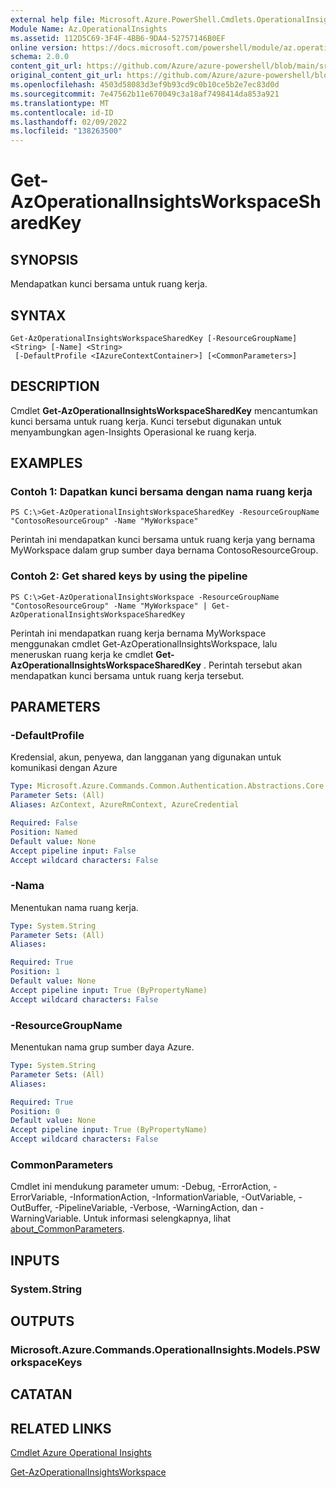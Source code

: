 ```yaml
---
external help file: Microsoft.Azure.PowerShell.Cmdlets.OperationalInsights.dll-Help.xml
Module Name: Az.OperationalInsights
ms.assetid: 112D5C69-3F4F-4BB6-9DA4-52757146B0EF
online version: https://docs.microsoft.com/powershell/module/az.operationalinsights/get-azoperationalinsightsworkspacesharedkey
schema: 2.0.0
content_git_url: https://github.com/Azure/azure-powershell/blob/main/src/OperationalInsights/OperationalInsights/help/Get-AzOperationalInsightsWorkspaceSharedKey.md
original_content_git_url: https://github.com/Azure/azure-powershell/blob/main/src/OperationalInsights/OperationalInsights/help/Get-AzOperationalInsightsWorkspaceSharedKey.md
ms.openlocfilehash: 4503d58083d3ef9b93cd9c0b10ce5b2e7ec83d0d
ms.sourcegitcommit: 7e47562b11e670049c3a18af7498414da853a921
ms.translationtype: MT
ms.contentlocale: id-ID
ms.lasthandoff: 02/09/2022
ms.locfileid: "138263500"
---
```

# Get-AzOperationalInsightsWorkspaceSharedKey

## SYNOPSIS
Mendapatkan kunci bersama untuk ruang kerja.

## SYNTAX

```
Get-AzOperationalInsightsWorkspaceSharedKey [-ResourceGroupName] <String> [-Name] <String>
 [-DefaultProfile <IAzureContextContainer>] [<CommonParameters>]
```

## DESCRIPTION
Cmdlet **Get-AzOperationalInsightsWorkspaceSharedKey** mencantumkan kunci bersama untuk ruang kerja.
Kunci tersebut digunakan untuk menyambungkan agen-Insights Operasional ke ruang kerja.

## EXAMPLES

### Contoh 1: Dapatkan kunci bersama dengan nama ruang kerja
```
PS C:\>Get-AzOperationalInsightsWorkspaceSharedKey -ResourceGroupName "ContosoResourceGroup" -Name "MyWorkspace"
```

Perintah ini mendapatkan kunci bersama untuk ruang kerja yang bernama MyWorkspace dalam grup sumber daya bernama ContosoResourceGroup.

### Contoh 2: Get shared keys by using the pipeline
```
PS C:\>Get-AzOperationalInsightsWorkspace -ResourceGroupName "ContosoResourceGroup" -Name "MyWorkspace" | Get-AzOperationalInsightsWorkspaceSharedKey
```

Perintah ini mendapatkan ruang kerja bernama MyWorkspace menggunakan cmdlet Get-AzOperationalInsightsWorkspace, lalu meneruskan ruang kerja ke cmdlet **Get-AzOperationalInsightsWorkspaceSharedKey** .
Perintah tersebut akan mendapatkan kunci bersama untuk ruang kerja tersebut.

## PARAMETERS

### -DefaultProfile
Kredensial, akun, penyewa, dan langganan yang digunakan untuk komunikasi dengan Azure

```yaml
Type: Microsoft.Azure.Commands.Common.Authentication.Abstractions.Core.IAzureContextContainer
Parameter Sets: (All)
Aliases: AzContext, AzureRmContext, AzureCredential

Required: False
Position: Named
Default value: None
Accept pipeline input: False
Accept wildcard characters: False
```

### -Nama
Menentukan nama ruang kerja.

```yaml
Type: System.String
Parameter Sets: (All)
Aliases:

Required: True
Position: 1
Default value: None
Accept pipeline input: True (ByPropertyName)
Accept wildcard characters: False
```

### -ResourceGroupName
Menentukan nama grup sumber daya Azure.

```yaml
Type: System.String
Parameter Sets: (All)
Aliases:

Required: True
Position: 0
Default value: None
Accept pipeline input: True (ByPropertyName)
Accept wildcard characters: False
```

### CommonParameters
Cmdlet ini mendukung parameter umum: -Debug, -ErrorAction, -ErrorVariable, -InformationAction, -InformationVariable, -OutVariable, -OutBuffer, -PipelineVariable, -Verbose, -WarningAction, dan -WarningVariable. Untuk informasi selengkapnya, lihat [about_CommonParameters](http://go.microsoft.com/fwlink/?LinkID=113216).

## INPUTS

### System.String

## OUTPUTS

### Microsoft.Azure.Commands.OperationalInsights.Models.PSWorkspaceKeys

## CATATAN

## RELATED LINKS

[Cmdlet Azure Operational Insights](./Az.OperationalInsights.md)

[Get-AzOperationalInsightsWorkspace](./Get-AzOperationalInsightsWorkspace.md)


